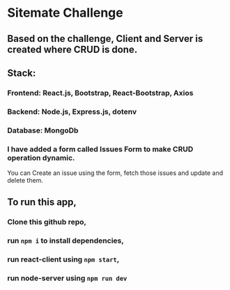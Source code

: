 # Sitemate Challenge

## Based on the challenge, Client and Server is created where CRUD is done.

## Stack:

### Frontend: React.js, Bootstrap, React-Bootstrap, Axios

### Backend: Node.js, Express.js, dotenv

### Database: MongoDb

### I have added a form called Issues Form to make CRUD operation dynamic.

You can Create an issue using the form, fetch those issues and update and delete them.

## To run this app,

### Clone this github repo,

### run `npm i` to install dependencies,

### run react-client using `npm start`,

### run node-server using `npm run dev`

